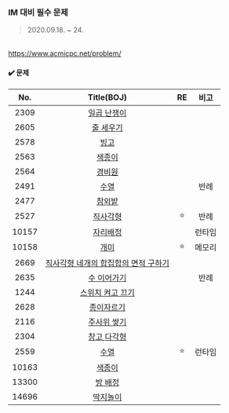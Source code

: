 ### IM 대비 필수 문제

>2020.09.18. ~ 24.

<br>https://www.acmicpc.net/problem/  

#### :heavy_check_mark: 문제

|  No.  |                          Title(BOJ)                          |   RE   |  비고  |
| :---: | :----------------------------------------------------------: | :----: | :----: |
| 2309  |     [일곱 난쟁이](https://www.acmicpc.net/problem/2309)      |        |        |
| 2605  |      [줄 세우기](https://www.acmicpc.net/problem/2605)       |        |        |
| 2578  |         [빙고](https://www.acmicpc.net/problem/2578)         |        |        |
| 2563  |        [색종이](https://www.acmicpc.net/problem/2563)        |        |        |
| 2564  |        [경비원](https://www.acmicpc.net/problem/2564)        |        |        |
| 2491  |         [수열](https://www.acmicpc.net/problem/2491)         |        |  반례  |
| 2477  |        [참외밭](https://www.acmicpc.net/problem/2477)        |        |        |
| 2527  |       [직사각형](https://www.acmicpc.net/problem/2527)       | :star: |  반례  |
| 10157 |      [자리배정](https://www.acmicpc.net/problem/10157)       |        | 런타임 |
| 10158 |        [개미](https://www.acmicpc.net/problem/10158)         | :star: | 메모리 |
| 2669  | [직사각형 네개의 합집합의 면적 구하기](https://www.acmicpc.net/problem/2669) |        |        |
| 2635  |     [수 이어가기](https://www.acmicpc.net/problem/2635)      |        |  반례  |
| 1244  |   [스위치 켜고 끄기](https://www.acmicpc.net/problem/1244)   |        |        |
| 2628  |      [종이자르기](https://www.acmicpc.net/problem/2628)      |        |        |
| 2116  |     [주사위 쌓기](https://www.acmicpc.net/problem/2116)      |        |        |
| 2304  |     [창고 다각형](https://www.acmicpc.net/problem/2304)      |        |        |
| 2559  |         [수열](https://www.acmicpc.net/problem/2559)         | :star: | 런타임 |
| 10163 |       [색종이](https://www.acmicpc.net/problem/10163)        |        |        |
| 13300 |       [방 배정](https://www.acmicpc.net/problem/13300)       |        |        |
| 14696 |      [딱지놀이](https://www.acmicpc.net/problem/14696)       |        |        |



